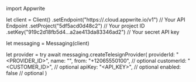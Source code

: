 import Appwrite

let client = Client()
    .setEndpoint("https://<REGION>.cloud.appwrite.io/v1") // Your API Endpoint
    .setProject("5df5acd0d48c2") // Your project ID
    .setKey("919c2d18fb5d4...a2ae413da83346ad2") // Your secret API key

let messaging = Messaging(client)

let provider = try await messaging.createTelesignProvider(
    providerId: "<PROVIDER_ID>",
    name: "<NAME>",
    from: "+12065550100", // optional
    customerId: "<CUSTOMER_ID>", // optional
    apiKey: "<API_KEY>", // optional
    enabled: false // optional
)

